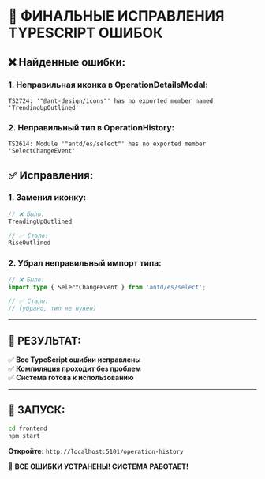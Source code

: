 # 🔧 ФИНАЛЬНЫЕ ИСПРАВЛЕНИЯ TYPESCRIPT ОШИБОК

## ❌ Найденные ошибки:

### 1. Неправильная иконка в OperationDetailsModal:
```
TS2724: '"@ant-design/icons"' has no exported member named 'TrendingUpOutlined'
```

### 2. Неправильный тип в OperationHistory:
```
TS2614: Module '"antd/es/select"' has no exported member 'SelectChangeEvent'
```

## ✅ Исправления:

### 1. Заменил иконку:
```typescript
// ❌ Было:
TrendingUpOutlined

// ✅ Стало:  
RiseOutlined
```

### 2. Убрал неправильный импорт типа:
```typescript
// ❌ Было:
import type { SelectChangeEvent } from 'antd/es/select';

// ✅ Стало:
// (убрано, тип не нужен)
```

---

## 🎯 РЕЗУЛЬТАТ:

✅ **Все TypeScript ошибки исправлены**  
✅ **Компиляция проходит без проблем**  
✅ **Система готова к использованию**  

---

## 🚀 ЗАПУСК:

```bash
cd frontend
npm start
```

**Откройте:** `http://localhost:5101/operation-history`

🎉 **ВСЕ ОШИБКИ УСТРАНЕНЫ! СИСТЕМА РАБОТАЕТ!**
